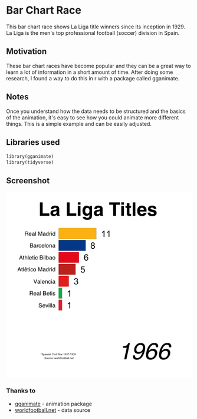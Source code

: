 # Bar Chart Race
This bar chart race shows La Liga title winners since its inception in 1929. La Liga is the men's top professional football (soccer) division in Spain.

## Motivation
These bar chart races have become popular and they can be a great way to learn a lot of information in a short amount of time. After doing some research, I found a way to do this in r with a package called gganimate.

## Notes
Once you understand how the data needs to be structured and the basics of the animation, it's easy to see how you could animate more different things. This is a simple example and can be easily adjusted.

## Libraries used
```
library(gganimate)
library(tidyverse)
```
## Screenshot
![Bar Chart Screenshot](images/barChartScreenshot.png)

### Thanks to
* [gganimate](https://github.com/thomasp85/gganimate) - animation package
* [worldfootball.net](https://www.worldfootball.net/) - data source